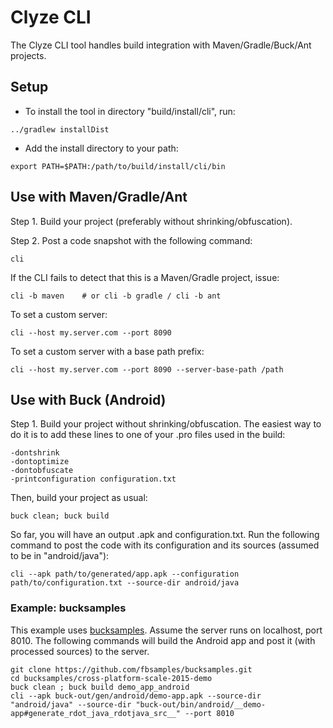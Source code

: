 # Clyze CLI #

The Clyze CLI tool handles build integration with Maven/Gradle/Buck/Ant projects.

## Setup ##

* To install the tool in directory "build/install/cli", run:

```
../gradlew installDist
```

* Add the install directory to your path:

```
export PATH=$PATH:/path/to/build/install/cli/bin
```

## Use with Maven/Gradle/Ant ##

Step 1. Build your project (preferably without shrinking/obfuscation).

Step 2. Post a code snapshot with the following command:

```
cli
```

If the CLI fails to detect that this is a Maven/Gradle project, issue:

```
cli -b maven    # or cli -b gradle / cli -b ant
```

To set a custom server:

```
cli --host my.server.com --port 8090
```

To set a custom server with a base path prefix:

```
cli --host my.server.com --port 8090 --server-base-path /path
```

## Use with Buck (Android) ##

Step 1. Build your project without shrinking/obfuscation. The easiest
way to do it is to add these lines to one of your .pro files used in
the build:

```
-dontshrink
-dontoptimize
-dontobfuscate
-printconfiguration configuration.txt
```

Then, build your project as usual:

```
buck clean; buck build
```

So far, you will have an output .apk and configuration.txt. Run the
following command to post the code with its configuration and its
sources (assumed to be in "android/java"):

```
cli --apk path/to/generated/app.apk --configuration path/to/configuration.txt --source-dir android/java
```

### Example: bucksamples ###

This example uses
[bucksamples](https://github.com/fbsamples/bucksamples). Assume the
server runs on localhost, port 8010. The following commands will build
the Android app and post it (with processed sources) to the server.

```
git clone https://github.com/fbsamples/bucksamples.git
cd bucksamples/cross-platform-scale-2015-demo
buck clean ; buck build demo_app_android
cli --apk buck-out/gen/android/demo-app.apk --source-dir "android/java" --source-dir "buck-out/bin/android/__demo-app#generate_rdot_java_rdotjava_src__" --port 8010
```
